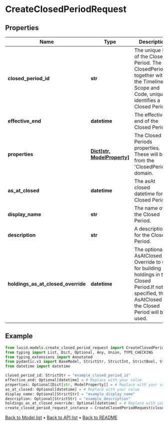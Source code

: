 # CreateClosedPeriodRequest

## Properties
Name | Type | Description | Notes
------------ | ------------- | ------------- | -------------
**closed_period_id** | **str** | The unique Id of the Closed Period. The ClosedPeriodId, together with the Timeline Scope and Code, uniquely identifies a Closed Period | 
**effective_end** | **datetime** | The effective end of the Closed Period | [optional] 
**properties** | [**Dict[str, ModelProperty]**](ModelProperty.md) | The Closed Periods properties. These will be from the &#39;ClosedPeriod&#39; domain. | [optional] 
**as_at_closed** | **datetime** | The asAt closed datetime for the Closed Period | [optional] 
**display_name** | **str** | The name of the Closed Period. | [optional] 
**description** | **str** | A description for the Closed Period. | [optional] 
**holdings_as_at_closed_override** | **datetime** | The optional AsAtClosed Override to use for building holdings in the Closed Period.If not specified, the AsAtClosed on the Closed Period will be used. | [optional] 
## Example

```python
from lusid.models.create_closed_period_request import CreateClosedPeriodRequest
from typing import List, Dict, Optional, Any, Union, TYPE_CHECKING
from typing_extensions import Annotated
from pydantic.v1 import BaseModel, StrictStr, StrictInt, StrictBool, StrictFloat, StrictBytes, Field, validator, ValidationError, conlist, constr
from datetime import datetime

closed_period_id: StrictStr = "example_closed_period_id"
effective_end: Optional[datetime] = # Replace with your value
properties: Optional[Dict[str, ModelProperty]] = # Replace with your value
as_at_closed: Optional[datetime] = # Replace with your value
display_name: Optional[StrictStr] = "example_display_name"
description: Optional[StrictStr] = "example_description"
holdings_as_at_closed_override: Optional[datetime] = # Replace with your value
create_closed_period_request_instance = CreateClosedPeriodRequest(closed_period_id=closed_period_id, effective_end=effective_end, properties=properties, as_at_closed=as_at_closed, display_name=display_name, description=description, holdings_as_at_closed_override=holdings_as_at_closed_override)

```

[Back to Model list](../README.md#documentation-for-models) &#8226; [Back to API list](../README.md#documentation-for-api-endpoints) &#8226; [Back to README](../README.md)

